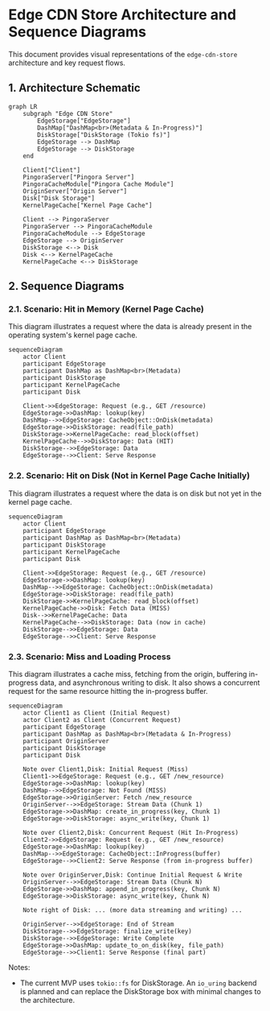 # Edge CDN Store Architecture and Sequence Diagrams

This document provides visual representations of the `edge-cdn-store` architecture and key request flows.

## 1. Architecture Schematic

```mermaid
graph LR
    subgraph "Edge CDN Store"
        EdgeStorage["EdgeStorage"]
        DashMap["DashMap<br>(Metadata & In-Progress)"]
        DiskStorage["DiskStorage (Tokio fs)"]
        EdgeStorage --> DashMap
        EdgeStorage --> DiskStorage
    end

    Client["Client"]
    PingoraServer["Pingora Server"]
    PingoraCacheModule["Pingora Cache Module"]
    OriginServer["Origin Server"]
    Disk["Disk Storage"]
    KernelPageCache["Kernel Page Cache"]

    Client --> PingoraServer
    PingoraServer --> PingoraCacheModule
    PingoraCacheModule --> EdgeStorage
    EdgeStorage --> OriginServer
    DiskStorage <--> Disk
    Disk <--> KernelPageCache
    KernelPageCache <--> DiskStorage
```

## 2. Sequence Diagrams

### 2.1. Scenario: Hit in Memory (Kernel Page Cache)

This diagram illustrates a request where the data is already present in the operating system's kernel page cache.

```mermaid
sequenceDiagram
    actor Client
    participant EdgeStorage
    participant DashMap as DashMap<br>(Metadata)
    participant DiskStorage
    participant KernelPageCache
    participant Disk

    Client->>EdgeStorage: Request (e.g., GET /resource)
    EdgeStorage->>DashMap: lookup(key)
    DashMap-->>EdgeStorage: CacheObject::OnDisk(metadata)
    EdgeStorage->>DiskStorage: read(file_path)
    DiskStorage->>KernelPageCache: read_block(offset)
    KernelPageCache-->>DiskStorage: Data (HIT)
    DiskStorage-->>EdgeStorage: Data
    EdgeStorage-->>Client: Serve Response
```

### 2.2. Scenario: Hit on Disk (Not in Kernel Page Cache Initially)

This diagram illustrates a request where the data is on disk but not yet in the kernel page cache.

```mermaid
sequenceDiagram
    actor Client
    participant EdgeStorage
    participant DashMap as DashMap<br>(Metadata)
    participant DiskStorage
    participant KernelPageCache
    participant Disk

    Client->>EdgeStorage: Request (e.g., GET /resource)
    EdgeStorage->>DashMap: lookup(key)
    DashMap-->>EdgeStorage: CacheObject::OnDisk(metadata)
    EdgeStorage->>DiskStorage: read(file_path)
    DiskStorage->>KernelPageCache: read_block(offset)
    KernelPageCache->>Disk: Fetch Data (MISS)
    Disk-->>KernelPageCache: Data
    KernelPageCache-->>DiskStorage: Data (now in cache)
    DiskStorage-->>EdgeStorage: Data
    EdgeStorage-->>Client: Serve Response
```

### 2.3. Scenario: Miss and Loading Process

This diagram illustrates a cache miss, fetching from the origin, buffering in-progress data, and asynchronous writing to disk. It also shows a concurrent request for the same resource hitting the in-progress buffer.

```mermaid
sequenceDiagram
    actor Client1 as Client (Initial Request)
    actor Client2 as Client (Concurrent Request)
    participant EdgeStorage
    participant DashMap as DashMap<br>(Metadata & In-Progress)
    participant OriginServer
    participant DiskStorage
    participant Disk

    Note over Client1,Disk: Initial Request (Miss)
    Client1->>EdgeStorage: Request (e.g., GET /new_resource)
    EdgeStorage->>DashMap: lookup(key)
    DashMap-->>EdgeStorage: Not Found (MISS)
    EdgeStorage->>OriginServer: Fetch /new_resource
    OriginServer-->>EdgeStorage: Stream Data (Chunk 1)
    EdgeStorage->>DashMap: create_in_progress(key, Chunk 1)
    EdgeStorage->>DiskStorage: async_write(key, Chunk 1)

    Note over Client2,Disk: Concurrent Request (Hit In-Progress)
    Client2->>EdgeStorage: Request (e.g., GET /new_resource)
    EdgeStorage->>DashMap: lookup(key)
    DashMap-->>EdgeStorage: CacheObject::InProgress(buffer)
    EdgeStorage-->>Client2: Serve Response (from in-progress buffer)

    Note over OriginServer,Disk: Continue Initial Request & Write
    OriginServer-->>EdgeStorage: Stream Data (Chunk N)
    EdgeStorage->>DashMap: append_in_progress(key, Chunk N)
    EdgeStorage->>DiskStorage: async_write(key, Chunk N)

    Note right of Disk: ... (more data streaming and writing) ...

    OriginServer-->>EdgeStorage: End of Stream
    DiskStorage-->>EdgeStorage: finalize_write(key)
    DiskStorage-->>EdgeStorage: Write Complete
    EdgeStorage->>DashMap: update_to_on_disk(key, file_path)
    EdgeStorage-->>Client1: Serve Response (final part)
```

Notes:
- The current MVP uses `tokio::fs` for DiskStorage. An `io_uring` backend is planned and can replace the DiskStorage box with minimal changes to the architecture.
